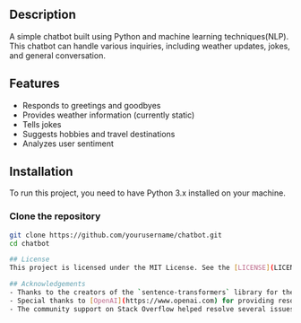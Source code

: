 
## Description
A simple chatbot built using Python and machine learning techniques(NLP). This chatbot can handle various inquiries, including weather updates, jokes, and general conversation.

## Features
- Responds to greetings and goodbyes
- Provides weather information (currently static)
- Tells jokes
- Suggests hobbies and travel destinations
- Analyzes user sentiment

## Installation

To run this project, you need to have Python 3.x installed on your machine. 

### Clone the repository
```bash
git clone https://github.com/yourusername/chatbot.git
cd chatbot

## License
This project is licensed under the MIT License. See the [LICENSE](LICENSE) file for details.

## Acknowledgements
- Thanks to the creators of the `sentence-transformers` library for their excellent work on NLP.
- Special thanks to [OpenAI](https://www.openai.com) for providing resources and support for developing AI applications.
- The community support on Stack Overflow helped resolve several issues I encountered during development.

